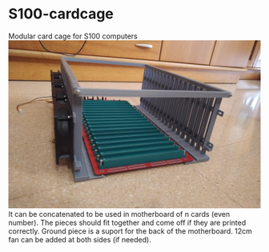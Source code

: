 # S100-cardcage
Modular card cage for S100 computers
![card cage](pictures/IMG_20190921_1154459.jpg)
It can be concatenated to be used in motherboard of n cards (even number).
The pieces should fit together and come off if they are printed correctly.
Ground piece is a suport for the back of the motherboard.
12cm fan can be added at both sides (if needed).
